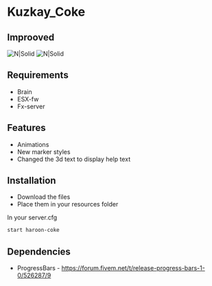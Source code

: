 # Kuzkay_Coke
## Improoved
![N|Solid](https://cdn.discordapp.com/attachments/798200532019576852/887034570548080640/unknown.png)
![N|Solid](https://cdn.discordapp.com/attachments/798200532019576852/887035637247643708/unknown.png)
## Requirements
- Brain
- ESX-fw
- Fx-server
## Features

- Animations
- New marker styles
- Changed the 3d text to display help text

## Installation

- Download the files 
- Place them in your resources folder

In your server.cfg

```sh
start haroon-coke
```
## Dependencies

- ProgressBars - https://forum.fivem.net/t/release-progress-bars-1-0/526287/9 

